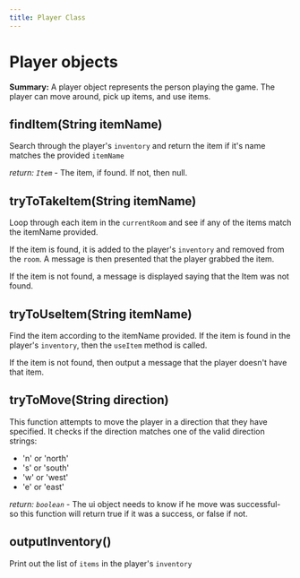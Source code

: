 ```yaml
---
title: Player Class
---
```


Player objects
====

**Summary:** A player object represents the person playing the game. The player can move around, pick up items, and use items.


## findItem(String itemName)
Search through the player's `inventory` and return the item if it's name matches the provided `itemName`

*return: `Item`* - The item, if found. If not, then null.


## tryToTakeItem(String itemName)
Loop through each item in the `currentRoom` and see if any of the items match the itemName provided.

If the item is found, it is added to the player's `inventory` and removed from the `room`. A message is then presented that the player grabbed the item.
 
If the item is not found, a message is displayed saying that the Item was not found.


## tryToUseItem(String itemName)
Find the item according to the itemName provided. If the item is found in the player's `inventory`, then the `useItem` method is called.

If the item is not found, then output a message that the player doesn't have that item.


## tryToMove(String direction) 
This function attempts to move the player in a direction that they have specified. It checks if the direction matches one of the valid direction strings:
- 'n' or 'north'
- 's' or 'south'
- 'w' or 'west'
- 'e' or 'east'

*return: `boolean`* - The ui object needs to know if he move was successful- so this function will return true if it was a success, or false if not.


## outputInventory()
Print out the list of `items` in the player's `inventory`
